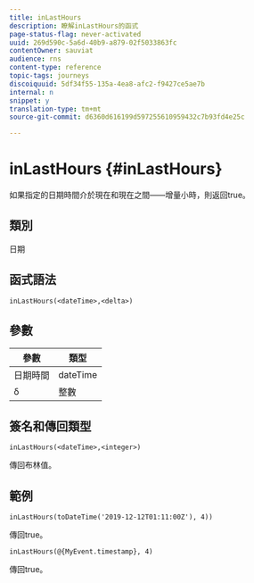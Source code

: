 ```yaml
---
title: inLastHours
description: 瞭解inLastHours的函式
page-status-flag: never-activated
uuid: 269d590c-5a6d-40b9-a879-02f5033863fc
contentOwner: sauviat
audience: rns
content-type: reference
topic-tags: journeys
discoiquuid: 5df34f55-135a-4ea8-afc2-f9427ce5ae7b
internal: n
snippet: y
translation-type: tm+mt
source-git-commit: d6360d616199d597255610959432c7b93fd4e25c

---
```



# inLastHours {#inLastHours}

如果指定的日期時間介於現在和現在之間——增量小時，則返回true。

## 類別

日期

## 函式語法

`inLastHours(<dateTime>,<delta>)`

## 參數

| 參數 | 類型 |
|-----------|------------------|
| 日期時間 | dateTime |
| δ | 整數 |

## 簽名和傳回類型

`inLastHours(<dateTime>,<integer>)`

傳回布林值。

## 範例

`inLastHours(toDateTime('2019-12-12T01:11:00Z'), 4))`

傳回true。

`inLastHours(@{MyEvent.timestamp}, 4)`

傳回true。
